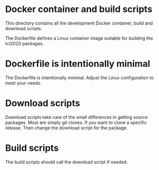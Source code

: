 # Docker container and build scripts

This directory contains all the development Docker container, build and download scripts.

The Dockerfile defines a Linux container image suitable for building the tcl2020 packages.

# Dockerfile is intentionally minimal

The Dockerfile is intentionally minimal.
Adjust the Linux configuration to meet your needs.

# Download scripts

Download scripts take care of the small differences in getting source packages.  Most are simply git clones.
If you want to clone a specific release.  Then change the download script for the package.

# Build scripts

The build scripts should call the download script if needed.

